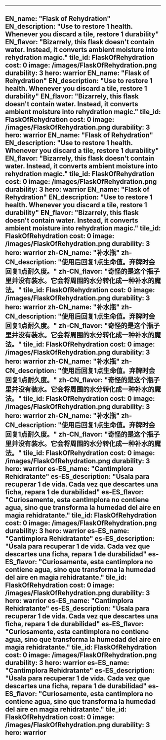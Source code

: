 ---

EN_name: "Flask of Rehydration"
EN_description: "Use to restore 1 health.  Whenever you discard a tile, restore 1 durability"
EN_flavor: "Bizarrely, this flask doesn't contain water. Instead, it converts ambient moisture into rehydration magic."
tile_id: FlaskOfRehydration
cost: 0
image: /images/FlaskOfRehydration.png
durability: 3
hero: warrior
EN_name: "Flask of Rehydration"
EN_description: "Use to restore 1 health.  Whenever you discard a tile, restore 1 durability"
EN_flavor: "Bizarrely, this flask doesn't contain water. Instead, it converts ambient moisture into rehydration magic."
tile_id: FlaskOfRehydration
cost: 0
image: /images/FlaskOfRehydration.png
durability: 3
hero: warrior
EN_name: "Flask of Rehydration"
EN_description: "Use to restore 1 health.  Whenever you discard a tile, restore 1 durability"
EN_flavor: "Bizarrely, this flask doesn't contain water. Instead, it converts ambient moisture into rehydration magic."
tile_id: FlaskOfRehydration
cost: 0
image: /images/FlaskOfRehydration.png
durability: 3
hero: warrior
EN_name: "Flask of Rehydration"
EN_description: "Use to restore 1 health.  Whenever you discard a tile, restore 1 durability"
EN_flavor: "Bizarrely, this flask doesn't contain water. Instead, it converts ambient moisture into rehydration magic."
tile_id: FlaskOfRehydration
cost: 0
image: /images/FlaskOfRehydration.png
durability: 3
hero: warrior
zh-CN_name: "补水瓶"
zh-CN_description: "使用后回复1点生命值。弃牌时会回复1点耐久度。"
zh-CN_flavor: "奇怪的是这个瓶子里并没有装水。它会将周围的水分转化成一种补水的魔法。"
tile_id: FlaskOfRehydration
cost: 0
image: /images/FlaskOfRehydration.png
durability: 3
hero: warrior
zh-CN_name: "补水瓶"
zh-CN_description: "使用后回复1点生命值。弃牌时会回复1点耐久度。"
zh-CN_flavor: "奇怪的是这个瓶子里并没有装水。它会将周围的水分转化成一种补水的魔法。"
tile_id: FlaskOfRehydration
cost: 0
image: /images/FlaskOfRehydration.png
durability: 3
hero: warrior
zh-CN_name: "补水瓶"
zh-CN_description: "使用后回复1点生命值。弃牌时会回复1点耐久度。"
zh-CN_flavor: "奇怪的是这个瓶子里并没有装水。它会将周围的水分转化成一种补水的魔法。"
tile_id: FlaskOfRehydration
cost: 0
image: /images/FlaskOfRehydration.png
durability: 3
hero: warrior
zh-CN_name: "补水瓶"
zh-CN_description: "使用后回复1点生命值。弃牌时会回复1点耐久度。"
zh-CN_flavor: "奇怪的是这个瓶子里并没有装水。它会将周围的水分转化成一种补水的魔法。"
tile_id: FlaskOfRehydration
cost: 0
image: /images/FlaskOfRehydration.png
durability: 3
hero: warrior
es-ES_name: "Cantimplora Rehidratante"
es-ES_description: "Úsala para recuperar 1 de vida. Cada vez que descartes una ficha, repara 1 de durabilidad"
es-ES_flavor: "Curiosamente, esta cantimplora no contiene agua, sino que transforma la humedad del aire en magia rehidratante."
tile_id: FlaskOfRehydration
cost: 0
image: /images/FlaskOfRehydration.png
durability: 3
hero: warrior
es-ES_name: "Cantimplora Rehidratante"
es-ES_description: "Úsala para recuperar 1 de vida. Cada vez que descartes una ficha, repara 1 de durabilidad"
es-ES_flavor: "Curiosamente, esta cantimplora no contiene agua, sino que transforma la humedad del aire en magia rehidratante."
tile_id: FlaskOfRehydration
cost: 0
image: /images/FlaskOfRehydration.png
durability: 3
hero: warrior
es-ES_name: "Cantimplora Rehidratante"
es-ES_description: "Úsala para recuperar 1 de vida. Cada vez que descartes una ficha, repara 1 de durabilidad"
es-ES_flavor: "Curiosamente, esta cantimplora no contiene agua, sino que transforma la humedad del aire en magia rehidratante."
tile_id: FlaskOfRehydration
cost: 0
image: /images/FlaskOfRehydration.png
durability: 3
hero: warrior
es-ES_name: "Cantimplora Rehidratante"
es-ES_description: "Úsala para recuperar 1 de vida. Cada vez que descartes una ficha, repara 1 de durabilidad"
es-ES_flavor: "Curiosamente, esta cantimplora no contiene agua, sino que transforma la humedad del aire en magia rehidratante."
tile_id: FlaskOfRehydration
cost: 0
image: /images/FlaskOfRehydration.png
durability: 3
hero: warrior
---